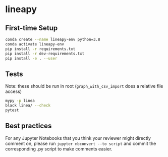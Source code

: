 # lineapy

## First-time Setup

```bash
conda create --name lineapy-env python=3.8
conda activate lineapy-env
pip install -r requirements.txt
pip install -r dev-requirements.txt
pip install -e . --user
```



## Tests
Note: these should be run in root (``graph_with_csv_import`` does a relative file access)
```bash
mypy -p linea
black linea/ --check
pytest
```


## Best practices

For any Jupyter Notebooks that you think your reviewer might directly comment on,
please run `jupyter nbconvert --to script` and commit the corresponding .py script to make comments easier.
